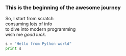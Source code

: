 ### This is the beginning of the awesome journey

So, I start from scratch  
consuming lots of info  
to dive into modern programming    
wish me *good luck*.    

```python
s = "Hello from Python world"
print s
```

